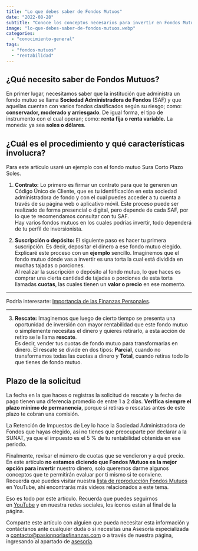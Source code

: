 ```yaml
---
title: "Lo que debes saber de Fondos Mutuos"
date: "2022-08-28"
subtitle: "Conoce los conceptos necesarios para invertir en Fondos Mutuos sin fallar en el intento"
image: "lo-que-debes-saber-de-fondos-mutuos.webp"
categories: 
  - "conocimiento-general"
tags: 
  - "fondos-mutuos"
  - "rentabilidad"
---
```


## ¿Qué necesito saber de Fondos Mutuos?

En primer lugar, necesitamos saber que la institución que administra un fondo mutuo se llama **Sociedad Administradora de Fondos** (SAF) y que aquellas cuentan con varios fondos clasificados según su riesgo; como: **conservador, moderado y arriesgado**. De igual forma, el tipo de instrumento con el cual operan; como: **renta fija o renta variable.** La moneda: ya sea **soles o dólares**.

## ¿Cuál es el procedimiento y qué características involucra?

Para este artículo usaré un ejemplo con el fondo mutuo Sura Corto Plazo Soles.

1. **Contrato:** Lo primero es firmar un contrato para que te generen un Código Único de Cliente, que es tu identificación en esta sociedad administradora de fondo y con el cual puedes acceder a tu cuenta a través de su página web o aplicativo móvil. Este proceso puede ser realizado de forma presencial o digital, pero depende de cada SAF, por lo que te recomendamos consultar con tu SAF.  
    Hay varios fondos mutuos en los cuales podrías invertir, todo dependerá de tu perfil de inversionista.

2. **Suscripción o depósito:** El siguiente paso es hacer tu primera suscripción. Es decir, depositar el dinero a ese fondo mutuo elegido. Explicaré este proceso con un **ejemplo** sencillo. Imaginemos que el fondo mutuo dónde vas a invertir es una torta la cual está dividida en muchas tajadas o porciones.  
    Al realizar la suscripción o depósito al fondo mutuo, lo que haces es comprar una cierta cantidad de tajadas o porciones de esta torta llamadas **cuotas**, las cuales tienen un **valor o precio** en ese momento.

* * *

Podría interesarte: [Importancia de las Finanzas Personales](https://pasionporlasfinanzas.com/importancia-de-las-finanzas-personales/).

* * *

3. **Rescate:** Imaginemos que luego de cierto tiempo se presenta una oportunidad de inversión con mayor rentabilidad que este fondo mutuo o simplemente necesitas el dinero y quieres retirarlo, a esta acción de retiro se le llama **rescate**.  
    Es decir, vender tus cuotas de fondo mutuo para transformarlas en dinero. El rescate se divide en dos tipos: **Parcial**, cuando no transformamos todas las cuotas a dinero y **Total**, cuando retiras todo lo que tienes de fondo mutuo.

## Plazo de la solicitud

La fecha en la que haces o registras la solicitud de rescate y la fecha de pago tienen una diferencia promedio de entre 1 a 2 días. **Verifica siempre el plazo mínimo de permanencia**, porque si retiras o rescatas antes de este plazo te cobran una comisión.  
  
La Retención de Impuestos de Ley lo hace la Sociedad Administradora de Fondos que hayas elegido, así no tienes que preocuparte por declarar a la SUNAT, ya que el impuesto es el 5 % de tu rentabilidad obtenida en ese periodo.  
  
Finalmente, revisar el número de cuotas que se vendieron y a qué precio. En este artículo **no estamos diciendo que Fondos Mutuos es la mejor opción para invertir** nuestro dinero, solo queremos darme algunos conceptos que te permitirán evaluar por ti mismo si te conviene.  
Recuerda que puedes visitar nuestra [lista de reproducción Fondos Mutuos](https://www.youtube.com/playlist?list=PLF4HtEmUtbkA6FldMDBtoMgQzmYfkk0ju) en YouTube, ahí encontrarás más videos relacionados a este tema.

Eso es todo por este artículo. Recuerda que puedes seguirnos en [YouTube](https://www.youtube.com/@PasionporlasFinanzas) y en nuestra redes sociales, los íconos están al final de la página.

Comparte este artículo con alguien que pueda necesitar esta información y contáctanos ante cualquier duda o si necesitas una Asesoría especializada a [contacto@pasionporlasfinanzas.com](mailto:contacto@pasionporlasfinanzas.com) o a través de nuestra página, ingresando al apartado de [asesoría](https://pasionporlasfinanzas.com/separar-asesoria/).
